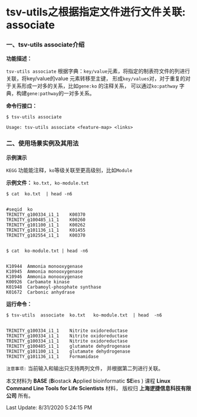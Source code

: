 # tsv-utils之根据指定文件进行文件关联: associate

### 一、tsv-utils associate介绍

**功能描述：**

`tsv-utils associate`  根据字典：`key/value`元素，将指定的制表符文件的列进行关联，将key/value的value 元素转移至主键， 形成`key/values`对，对于重复的对于关系形成一对多的关系，比如`gene:ko` 的注释关系， 可以通过`ko:pathway` 字典，构建`gene:pathway`的一对多关系。

**命令行接口：**

    $ tsv-utils associate
    
    Usage: tsv-utils associate <feature-map> <links>


### 二、使用场景实例及其用法

**示例演示**

`KEGG` 功能能注释，`ko`等级关联至更高级别，比如`Module`

**示例文件：** `ko.txt, ko-module.txt`


    $ cat  ko.txt  | head -n6


    #seqid  ko
    TRINITY_g100334_i1_1    K00370
    TRINITY_g100485_i1_1    K00260
    TRINITY_g101100_i1_1    K00262
    TRINITY_g101136_i1_1    K01455
    TRINITY_g102554_i1_1    K00370


    $ cat  ko-module.txt | head -n6


    K10944  Ammonia monooxygenase
    K10945  Ammonia monooxygenase
    K10946  Ammonia monooxygenase
    K00926  Carbamate kinase
    K01948  Carbamoyl-phosphate synthase
    K01672  Carbonic anhydrase


**运行命令：**

    $ tsv-utils  associate  ko.txt   ko-module.txt  | head  -n6


    TRINITY_g100334_i1_1    Nitrite oxidoreductase
    TRINITY_g100334_i1_1    Nitrite oxidoreductase
    TRINITY_g100334_i1_1    Nitrite oxidoreductase
    TRINITY_g100485_i1_1    glutamate dehydrogenase
    TRINITY_g101100_i1_1    glutamate dehydrogenase
    TRINITY_g101136_i1_1    Formamidase


`注意事项:` 当前输入和输出只支持两列文件， 并根据第二列进行关联。


本文材料为 **BASE** (**B**iostack **A**pplied bioinformatic **SE**ies ) 课程 **Linux Command Line Tools for Life Scientists** 材料， 版权归 **上海逻捷信息科技有限公司** 所有。

Last Update: 8/31/2020 5:24:15 PM